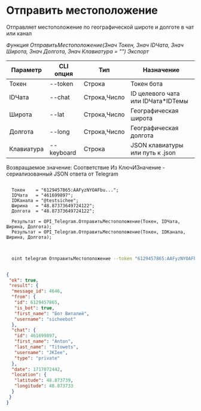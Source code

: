 ﻿---
sidebar_position: 8
---

# Отправить местоположение
 Отправляет местоположение по географической широте и долготе в чат или канал


*Функция ОтправитьМестоположение(Знач Токен, Знач IDЧата, Знач Широта, Знач Долгота, Знач Клавиатура = "") Экспорт*

  | Параметр | CLI опция | Тип | Назначение |
  |-|-|-|-|
  | Токен | --token | Строка | Токен бота |
  | IDЧата | --chat | Строка,Число | ID целевого чата или IDЧата*IDТемы |
  | Широта | --lat | Строка,Число | Географическая широта |
  | Долгота | --long | Строка,Число | Географическая долгота |
  | Клавиатура | --keyboard | Строка | JSON клавиатуры или путь к .json |

  
  Возвращаемое значение:   Соответствие Из КлючИЗначение - сериализованный JSON ответа от Telegram

```bsl title="Пример кода"
	
  Токен    = "6129457865:AAFyzNYOAFbu...";
  IDЧата   = "461699897";
  IDКанала = "@testsichee";
  Ширина   = "48.87373649724122";
  Долгота  = "48.87373649724122";
  
  Результат = OPI_Telegram.ОтправитьМестоположение(Токен, IDЧата, Ширина, Долгота);
  Результат = OPI_Telegram.ОтправитьМестоположение(Токен, IDКанала, Ширина, Долгота);
	
```

```sh title="Пример команды CLI"
    
  oint telegram ОтправитьМестоположение --token "6129457865:AAFyzNYOAFbu..." --chat "461699897" --lat %lat% --long "48.87373649724122" --keyboard %keyboard%

```


```json title="Результат"

{
 "ok": true,
 "result": {
  "message_id": 4646,
  "from": {
   "id": 6129457865,
   "is_bot": true,
   "first_name": "Бот Виталий",
   "username": "sicheebot"
  },
  "chat": {
   "id": 461699897,
   "first_name": "Anton",
   "last_name": "Titowets",
   "username": "JKIee",
   "type": "private"
  },
  "date": 1717072442,
  "location": {
   "latitude": 48.873739,
   "longitude": 48.873733
  }
 }
}

```

